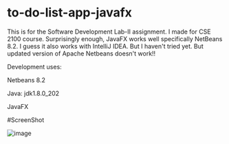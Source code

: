 # to-do-list-app-javafx

This is for the Software Development Lab-II assignment. I made for CSE 2100 course. Surprisingly enough, JavaFX works well specifically NetBeans 8.2. I guess it also works with IntelliJ IDEA. But I haven't tried yet. But updated version of Apache Netbeans doesn't work!!

Development uses:

Netbeans 8.2

Java: jdk1.8.0_202

JavaFX



#ScreenShot

![image](https://github.com/abu-dojana/to-do-list-app-javafx/assets/101546674/04f49557-deb9-4fb5-8466-4dadac58e6ee)
